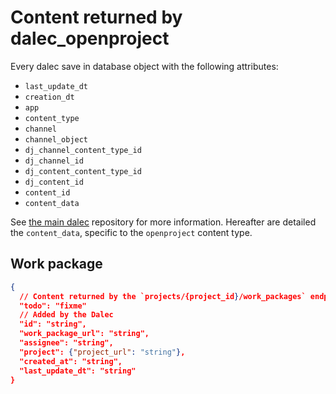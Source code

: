 # Content returned by dalec_openproject

Every dalec save in database object with the following attributes:

 - `last_update_dt` 
 - `creation_dt` 
 - `app` 
 - `content_type` 
 - `channel` 
 - `channel_object` 
 - `dj_channel_content_type_id`
 - `dj_channel_id`
 - `dj_content_content_type_id`
 - `dj_content_id`
 - `content_id`
 - `content_data`

See [the main dalec](https://github.com/webu/dalec) repository for more information.
Hereafter are detailed the `content_data`, specific to the `openproject` content type.

## Work package

```json
{
  // Content returned by the `projects/{project_id}/work_packages` endpoint
  "todo": "fixme"
  // Added by the Dalec
  "id": "string",
  "work_package_url": "string",
  "assignee": "string",
  "project": {"project_url": "string"},
  "created_at": "string",
  "last_update_dt": "string"
}
```
